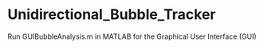 # Unidirectional_Bubble_Tracker

Run GUIBubbleAnalysis.m in MATLAB for the Graphical User Interface (GUI) 